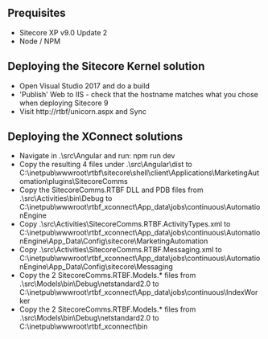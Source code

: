 ## Prequisites

- Sitecore XP v9.0 Update 2
- Node / NPM

## Deploying the Sitecore Kernel solution

- Open Visual Studio 2017 and do a build
- 'Publish' Web to IIS - check that the hostname matches what you chose when deploying Sitecore 9
- Visit http://rtbf/unicorn.aspx and Sync

## Deploying the XConnect solutions

- Navigate in .\src\Angular and run: npm run dev
- Copy the resulting 4 files under .\src\Angular\dist to C:\inetpub\wwwroot\rtbf\sitecore\shell\client\Applications\MarketingAutomation\plugins\SitecoreComms
- Copy the SitecoreComms.RTBF DLL and PDB files from .\src\Activities\bin\Debug to C:\inetpub\wwwroot\rtbf_xconnect\App_data\jobs\continuous\AutomationEngine
- Copy .\src\Activities\SitecoreComms.RTBF.ActivityTypes.xml to C:\inetpub\wwwroot\rtbf_xconnect\App_data\jobs\continuous\AutomationEngine\App_Data\Config\sitecore\MarketingAutomation
- Copy .\src\Activities\SitecoreComms.RTBF.Messaging.xml to C:\inetpub\wwwroot\rtbf_xconnect\App_data\jobs\continuous\AutomationEngine\App_Data\Config\sitecore\Messaging
- Copy the 2 SitecoreComms.RTBF.Models.* files from .\src\Models\bin\Debug\netstandard2.0 to C:\inetpub\wwwroot\rtbf_xconnect\App_data\jobs\continuous\IndexWorker
- Copy the 2 SitecoreComms.RTBF.Models.* files from .\src\Models\bin\Debug\netstandard2.0 to C:\inetpub\wwwroot\rtbf_xconnect\bin